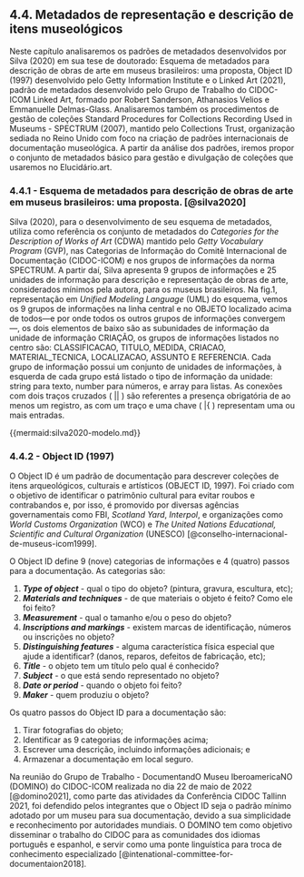 ## 4.4. Metadados de representação e descrição de itens museológicos

Neste capítulo analisaremos os padrões de metadados desenvolvidos por Silva (2020) em sua tese de doutorado: Esquema de metadados para descrição de obras de arte em museus brasileiros: uma proposta, Object ID (1997) desenvolvido pelo Getty Information Institute e o Linked Art (2021), padrão de metadados desenvolvido pelo Grupo de Trabalho do CIDOC-ICOM Linked Art, formado por Robert Sanderson, Athanasios Velios e Emmanuelle Delmas-Glass. Analisaremos também os procedimentos de gestão de coleções Standard Procedures for Collections Recording Used in Museums - SPECTRUM (2007), mantido pelo Collections Trust, organização sediada no Reino Unido com foco na criação de padrões internacionais de documentação museológica. A partir da análise dos padrões, iremos propor o conjunto de metadados básico para gestão e divulgação de coleções que usaremos no Elucidário.art.

### 4.4.1 - Esquema de metadados para descrição de obras de arte em museus brasileiros: uma proposta. [@silva2020]

Silva (2020), para o desenvolvimento de seu esquema de metadados, utiliza como referência os conjunto de metadados do *Categories for the Description of Works of Art* (CDWA) mantido pelo *Getty Vocabulary Program* (GVP), nas Categorias de Informação do Comitê Internacional de Documentação (CIDOC-ICOM) e nos grupos de informações da norma SPECTRUM. A partir daí, Silva apresenta 9 grupos de informações e 25 unidades de informação para descrição e representação de obras de arte, considerados mínimos pela autora, para os museus brasileiros. Na fig.1, representação em *Unified Modeling Language* (UML) do esquema,  vemos os 9 grupos de informações na linha central e no OBJETO localizado acima de todos—e por onde todos os outros grupos de informações convergem—, os dois elementos de baixo são as subunidades de informação da unidade de informação CRIAÇÃO, os grupos de informações listados no centro são: CLASSIFICACAO, TITULO, MEDIDA, CRIACAO, MATERIAL_TECNICA, LOCALIZACAO, ASSUNTO E REFERENCIA. Cada grupo de informação possui um conjunto de unidades de informações, à esquerda de cada grupo está listado o tipo de informação da unidade: string para texto, number para números, e array para listas. As conexões com dois traços cruzados ( || ) são referentes a presença obrigatória de ao menos um registro, as com um traço e uma chave ( |{ ) representam uma ou mais entradas.

{{mermaid:silva2020-modelo.md}}

### 4.4.2 - Object ID (1997)

O Object ID é um padrão de documentação para descrever coleções de itens arqueológicos, culturais e artísticos (OBJECT ID, 1997). Foi criado com o objetivo de identificar o patrimônio cultural para evitar roubos e contrabandos e, por isso, é promovido por diversas agências governamentais como FBI, *Scotland Yard*, *Interpol*, e organizações como *World Customs Organization* (WCO) e *The United Nations Educational, Scientific and Cultural Organization* (UNESCO) [@conselho-internacional-de-museus-icom1999].

O Object ID define 9 (nove) categorias de informações e 4 (quatro) passos para a documentação. As categorias são:

1. ***Type of object*** - qual o tipo do objeto? (pintura, gravura, escultura, etc);
2. ***Materials and techniques*** - de que materiais o objeto é feito? Como ele foi feito?
3. ***Measurement*** - qual o tamanho e/ou o peso do objeto?
4. ***Inscriptions and markings*** - existem marcas de identificação, números ou inscrições no objeto?
5. ***Distinguishing features*** - alguma característica física especial que ajude a identificar? (danos, reparos, defeitos de fabricação, etc);
6. ***Title*** - o objeto tem um título pelo qual é conhecido?
7. ***Subject*** - o que está sendo representado no objeto?
8. ***Date or period*** - quando o objeto foi feito?
9. ***Maker*** - quem produziu o objeto?

Os quatro passos do Object ID para a documentação são:

1. Tirar fotografias do objeto;
2. Identificar as 9 categorias de informações acima;
3. Escrever uma descrição, incluindo informações adicionais; e
4. Armazenar a documentação em local seguro.

Na reunião do Grupo de Trabalho - DocumentandO Museu IberoamericaNO (DOMINO) do CIDOC-ICOM realizada no dia 22 de maio de 2022 [@domino2021], como parte das atividades da Conferência CIDOC Tallinn 2021, foi defendido pelos integrantes que o Object ID seja o padrão mínimo adotado por um museu para sua documentação, devido a sua simplicidade e reconhecimento por autoridades mundiais. O DOMINO tem como objetivo disseminar o trabalho do CIDOC para as comunidades dos idiomas português e espanhol, e servir como uma ponte linguística para troca de conhecimento especializado [@intenational-committee-for-documentaion2018].
